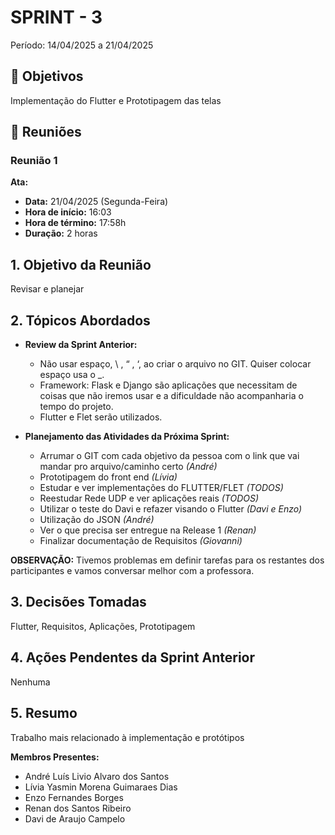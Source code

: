 # SPRINT - 3

Período: 14/04/2025 a 21/04/2025

## 🎯 Objetivos

Implementação do Flutter e Prototipagem das telas

## 💬 Reuniões

### Reunião 1

**Ata:**

- **Data:** 21/04/2025 (Segunda-Feira)
- **Hora de início:** 16:03
- **Hora de término:** 17:58h
- **Duração:** 2 horas

## 1. Objetivo da Reunião

Revisar e planejar

## 2. Tópicos Abordados

- **Review da Sprint Anterior:**
  - Não usar espaço, \ , “  ,  ‘,  ao criar o arquivo no GIT. Quiser colocar espaço usa o _.
  - Framework: Flask e Django são aplicações que necessitam de coisas que não iremos usar e a dificuldade não acompanharia o tempo do projeto.
  - Flutter e Flet serão utilizados.

- **Planejamento das Atividades da Próxima Sprint:**
  - Arrumar o GIT com cada objetivo da pessoa com o link que vai mandar pro arquivo/caminho certo *(André)*
  - Prototipagem do front end *(Lívia)*
  - Estudar e ver implementações do FLUTTER/FLET *(TODOS)*
  - Reestudar Rede UDP e ver aplicações reais *(TODOS)*
  - Utilizar o teste do Davi e refazer visando o Flutter *(Davi e Enzo)*
  - Utilização do JSON *(André)*
  - Ver o que precisa ser entregue na Release 1 *(Renan)*
  - Finalizar documentação de Requisitos *(Giovanni)*

**OBSERVAÇÃO:** Tivemos problemas em definir tarefas para os restantes dos participantes e vamos conversar melhor com a professora.

## 3. Decisões Tomadas

Flutter, Requisitos, Aplicações, Prototipagem

## 4. Ações Pendentes da Sprint Anterior

Nenhuma

## 5. Resumo

Trabalho mais relacionado à implementação e protótipos

**Membros Presentes:**

- André Luís Livio Alvaro dos Santos
- Lívia Yasmin Morena Guimaraes Dias
- Enzo Fernandes Borges
- Renan dos Santos Ribeiro
- Davi de Araujo Campelo
